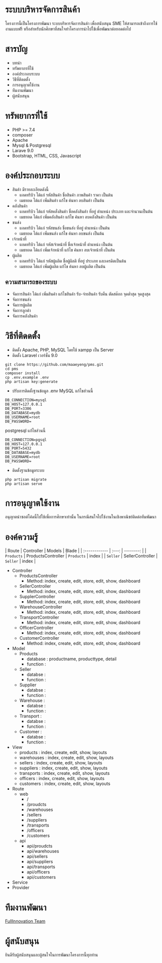 # ระบบบริหารจัดการสินค้า
โครงการนี้เป็นโครงการพัฒนา ระบบบริหารจัดการสินค้า เพื่อสนับสนุน SME ให้สามารถเข้าถึงการใช้งานแบบฟรี หรือสำหรับนักศึกษาที่สนใจทำโครงการนำไปใช้เพื่อพัฒนาต่อยอดต่อไป 

# สารบัญ
* บทนำ
* ทรัพยากรที่ใช้
* องค์ประกอบระบบ
* วิธีที่ติดดตั้ง
* การอนุญาตใช้งาน
* ทีมงานพัฒนา
* ผู้สนับสนุน


# ทรัพยากรที่ใช้
* PHP >= 7.4
* composer
* Apache
* Mysql & Postgresql
* Larave 9.0
* Bootstrap, HTML, CSS, Javascript


# องค์ประกอบระบบ
* สินค้า มีรายละเอียดดังนี้
    * แอดทริบิว ได้แก่ รหัสสินค้า ชื่อสินค้า ภาพสินค้า ราคา เป็นต้น
    * เมธทอด ได้แก่ เพิ่มสินค้า แก้ไข ค้นหา ลบสินค้า เป็นต้น
* คลังสินค้า
    * แอดทริบิว ได้แก่ รหัสคลั่งสินค้า ชื่อคลังสินค้า ที่อยู่ ตำแหน่ง ประเภท และจำนวนเป็นต้น
    * เมธทอด ได้แก่ เพิ่มคลังสินค้า แก้ไข ค้นหา ลบคลังสินค้า   เป็นต้น
* ขนส่ง
    * แอดทริบิว ได้แก่ รหัสขนส่ง ชื่อขนส่ง ที่อยู่ ตำแหน่ง เป็นต้น
    * เมธทอด ได้แก่ เพิ่มขนส่ง แก้ไข ค้นหา ลบขนส่ง   เป็นต้น
* เจ้าหน้าที่
    * แอดทริบิว ได้แก่ รหัสเจ้าหน้าที่ ชื่อเจ้าหน้าที่ ตำแหน่ง เป็นต้น
    * เมธทอด ได้แก่ เพิ่มเจ้าหน้าที่ แก้ไข ค้นหา ลบเจ้าหน้าที่  เป็นต้น
* ผู้ผลิต
    * แอดทริบิว ได้แก่ รหัสผู้ผลิต ชื่อผู้ผิลติ ที่อยู่  ประเภท และเครดิตเป็นต้น
    * เมธทอด ได้แก่ เพิ่มผู้ผลิต แก้ไข ค้นหา ลบผู้ผลิต  เป็นต้น


## ความสามารถของระบบ
* จัดการสินค้า ได้แก่ เพิ่มสินค้า แก้ไขสินค้า รับ-จ่ายสินค้า รับคืน ตัดสต๊อก จุดต่ำสุด จุดสูงสุด
* จัดการขนส่ง
* จัดการผู้ผลิต
* จัดการลูกค้า
* จัดการคลังสินค้า

# วิธีที่ติดดตั้ง
* ติดตั้ง Apache, PHP, MySQL โดยใช้ xampp เป็น Server
* ติดตั้ง Laravel เวอร์ชั่น 9.0
```
git clone https://github.com/maaeyeng/pms.git
cd pms
composer install
cp .env.example .env
php artisan key:generate
```
* ปรับการติดตั้งฐานข้อมูล .env
MySQL แก้ไขส่วนนี้
```
DB_CONNECTION=mysql
DB_HOST=127.0.0.1
DB_PORT=3306
DB_DATABASE=mydb
DB_USERNAME=root
DB_PASSWORD=
```
postgresql แก้ไขส่วนนี้
```
DB_CONNECTION=pgsql
DB_HOST=127.0.0.1
DB_PORT=5432
DB_DATABASE=mydb
DB_USERNAME=root
DB_PASSWORD=
```

* ติดตั้งฐานข้อมูลระบบ
```
php artisan migrate
php artisan serve
``` 


# การอนุญาตใช้งาน
อนุญาตนำซอต์โค้ดนี้ไปใช้เพื่อการศึกษาเท่านั้น ในกรณีสนใจไปใช้งานในเชิงพาณิชย์ติดต่อทีมพัฒนา


# องค์ความรู้
| Route | Controller     | Models      | Blade  |
| :------------ |   :---:       | --------: |
| `Products`        | ProductsController         | `Products`   | index |
| `Seller`         | SellerController         | `Seller`   | index |
* Controller
    * ProductsController 
        * Method: index, create, edit, store, edit, show, dashboard
    * SellerController
        * Method: index, create, edit, store, edit, show, dashboard
    * SupplerController
        * Method: index, create, edit, store, edit, show, dashboard
    * WarehouseController
        * Method: index, create, edit, store, edit, show, dashboard
    * TransportController
        * Method: index, create, edit, store, edit, show, dashboard
    * OfficerController
        * Method: index, create, edit, store, edit, show, dashboard
    * CustomerController
        * Method: index, create, edit, store, edit, show, dashboard
* Model
    * Products 
        * database : productname, producttype, detail 
        * function : 
    * Seller 
        * databse :
        * function :
    * Supplier  
        * databse :
        * function :
    * Warehouse :
        * databse :
        * function :
    * Transport :
        * databse :
        * function :
    * Customer :
        * databse :
        * function :
* View
    * products : index, create, edit, show, layouts
    * warehouses : index, create, edit, show, layouts
    * sellers : index, create, edit, show, layouts
    * suppliers : index, create, edit, show, layouts
    * transports : index, create, edit, show, layouts
    * officers : index, create, edit, show, layouts
    * customers : index, create, edit, show, layouts
* Route
    * web
        * /
        * /proudcts
        * /warehouses
        * /sellers
        * /suppliers 
        * /transports
        * /officers
        * /customers
    * api
        * api/proudcts
        * api/warehouses
        * api/sellers
        * api/suppliers 
        * api/transports
        * api/officers
        * api/customers
* Service
* Provider

# ทีมงานพัฒนา
<a href="https://innovationfull.herokuapp.com">FullInnovation Team </a>



# ผู้สนับสนุน
ยินดีรับผู้สนับสนุนและผู้สนใจในการพัฒนาโครงการนี้ทุกท่าน



